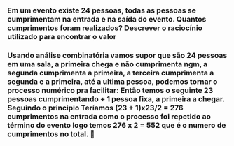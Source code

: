 <h3> Em um evento existe 24 pessoas, todas as pessoas se cumprimentam na entrada e
na saída do evento. Quantos cumprimentos foram realizados? Descrever o
raciocínio utilizado para encontrar o valor<h3/>

Usando análise combinatória vamos supor que são 24 pessoas em uma sala, a primeira chega e não cumprimenta ngm, a segunda cumprimenta a primeira, a terceira cumprimenta a segunda e a primeira, até a ultima pessoa, podemos tornar o processo numérico pra facilitar: Então temos o seguinte 23 pessoas cumprimentando + 1 pessoa fixa, a primeira a chegar. Seguindo o principio Teríamos (23 + 1)x23/2 = 276 cumprimentos na entrada como o processo foi repetido ao término do evento logo temos 276 x 2 = 552 que é o numero de cumprimentos no total. :checkered_flag: 
